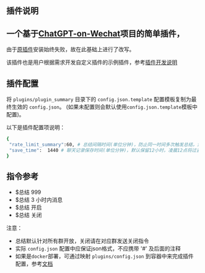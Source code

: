 ## 插件说明

## 一个基于[ChatGPT-on-Wechat](https://github.com/zhayujie/chatgpt-on-wechat)项目的简单插件，
由于[原插件](https://github.com/lanvent/plugin_summary)安装始终失败，故在此基础上进行了改写。

该插件也是用户根据需求开发自定义插件的示例插件，参考[插件开发说明](https://github.com/zhayujie/chatgpt-on-wechat/tree/master/plugins)

## 插件配置

将 `plugins/plugin_summary` 目录下的 `config.json.template` 配置模板复制为最终生效的 `config.json`。 (如果未配置则会默认使用`config.json.template`模板中配置)。


以下是插件配置项说明：

```bash
{
 "rate_limit_summary":60, # 总结间隔时间(单位分钟)，防止同一时间多次触发总结，浪费token
 "save_time":  1440 # 聊天记录保存时间(单位分钟)，默认保留12小时，凌晨12点将过去12小时之前的记录清楚.-1表示永久保留
}

```

## 指令参考
- $总结 999
- $总结 3 小时内消息
- $总结 开启
- $总结 关闭


注意：
 - 总结默认针对所有群开放，关闭请在对应群发送关闭指令 
 - 实际 `config.json` 配置中应保证json格式，不应携带 '#' 及后面的注释
 - 如果是`docker`部署，可通过映射 `plugins/config.json` 到容器中来完成插件配置，参考[文档](https://github.com/zhayujie/chatgpt-on-wechat#3-%E6%8F%92%E4%BB%B6%E4%BD%BF%E7%94%A8)



